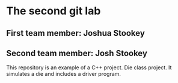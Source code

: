 # The second git lab
## First team member: Joshua Stookey
## Second team member: Josh Stookey
This repository is an example of a C++ project. Die class project. It simulates a die and includes a driver program.


